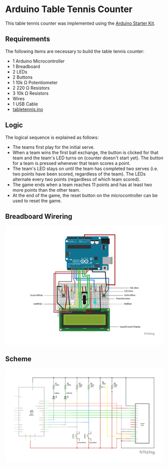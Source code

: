 # Arduino Table Tennis Counter

This table tennis counter was implemented using the [Arduino Starter Kit](https://store.arduino.cc/products/arduino-starter-kit-multi-language?queryID=undefined).


## Requirements
The following items are necessary to build the table tennis counter:
- 1 Arduino Microcontroller
- 1 Breadboard
- 2 LEDs
- 2 Buttons
- 1 10k Ω Potentiometer
- 2 220 Ω Resistors
- 3 10k Ω Resistors
- Wires
- 1 USB Cable
- [tabletennis.ino](tabletennis.ino)


## Logic
The logical sequence is explained as follows:

- The teams first play for the initial serve.
- When a team wins the first ball exchange, the button is clicked for that team and the team's LED turns on (counter doesn't start yet). The button for a team is pressed whenever that team scores a point.
- The team's LED stays on until the team has completed two serves (i.e. two points have been scored, regardless of the team). The LEDs alternate every two points (regardless of which team scored).
- The game ends when a team reaches 11 points and has at least two more points than the other team.
- At the end of the game, the reset button on the microcontroller can be used to reset the game.


## Breadboard Wirering
![wirering](tabletennis.png)


## Scheme
![Scheme](tabletennis-scheme.png)

